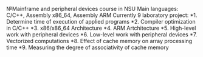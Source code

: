 №Mainframe and peripheral devices course in NSU
Main languages: C/C++, Assembly x86_64, Assembly ARM
Currently 9 laboratory project:
*1. Determine time of execution of applied programs
*2. Compiler optimization in C/C++
*3. x86/x86_64 Architecture
*4. ARM Artchitecture
*5. High-level work with peripheral devices
*6. Low-level work with peripheral devices
*7. Vectorized computations
*8. Effect of cache memory on array processing time
*9. Measuring the degree of associativity of cache memory

